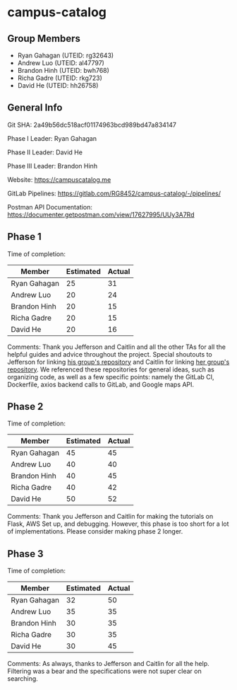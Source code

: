 # campus-catalog

## Group Members
- Ryan Gahagan (UTEID: rg32643)
- Andrew Luo (UTEID: al47797)
- Brandon Hinh (UTEID: bwh768)
- Richa Gadre (UTEID: rkg723)
- David He (UTEID: hh26758)

## General Info
Git SHA: 2a49b56dc518acf01174963bcd989bd47a834147

Phase I Leader: Ryan Gahagan

Phase II Leader: David He

Phase III Leader: Brandon Hinh

Website: https://campuscatalog.me

GitLab Pipelines: https://gitlab.com/RG8452/campus-catalog/-/pipelines/

Postman API Documentation: https://documenter.getpostman.com/view/17627995/UUy3A7Rd

## Phase 1
Time of completion:

| Member | Estimated | Actual |
| ------ | ------ | ------ |
| Ryan Gahagan | 25 | 31 |
| Andrew Luo | 20 | 24 |
| Brandon Hinh | 20 | 15 |
| Richa Gadre | 20 | 15 |
| David He | 20 | 16 |

Comments: Thank you Jefferson and Caitlin and all the other TAs for all the helpful guides and advice throughout the project. Special shoutouts to Jefferson for linking [his group's repository](https://gitlab.com/forbesye/fitsbits) and Caitlin for linking [her group's repository](https://gitlab.com/caitlinlien/cs373-sustainability/). We referenced these repositories for general ideas, such as organizing code, as well as a few specific points: namely the GitLab CI, Dockerfile, axios backend calls to GitLab, and Google maps API.

## Phase 2
Time of completion:

| Member | Estimated | Actual |
| ------ | ------ | ------ |
| Ryan Gahagan | 45 | 45 |
| Andrew Luo | 40 | 40 |
| Brandon Hinh | 40 | 45 |
| Richa Gadre | 40 | 42 |
| David He | 50 | 52 |

Comments: Thank you Jefferson and Caitlin for making the tutorials on Flask, AWS Set up, and debugging.
However, this phase is too short for a lot of implementations. Please consider making phase 2 longer.

## Phase 3
Time of completion:

| Member | Estimated | Actual |
| ------ | ------ | ------ |
| Ryan Gahagan | 32 | 50 |
| Andrew Luo | 35 | 35 |
| Brandon Hinh | 30 | 35 |
| Richa Gadre | 30 | 35 |
| David He | 30 | 45 |

Comments: As always, thanks to Jefferson and Caitlin for all the help. Filtering was a bear and the specifications were not super clear on searching.
